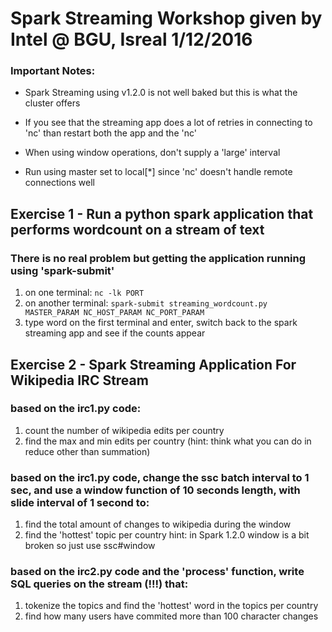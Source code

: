 # Spark Streaming Workshop given by Intel @ BGU, Isreal 1/12/2016


### Important Notes:
* Spark Streaming using v1.2.0 is not well baked but this is what the cluster offers

* If you see that the streaming app does a lot of retries in connecting to 'nc' than restart both the app and the 'nc'

* When using window operations, don't supply a 'large' interval

* Run using master set to local[*] since 'nc' doesn't handle remote connections well
 

## Exercise 1 - Run a python spark application that performs wordcount on a stream of text
### There is no real problem but getting the application running using 'spark-submit'

1. on one terminal:
    `nc -lk PORT`
2. on another terminal:
    `spark-submit streaming_wordcount.py MASTER_PARAM NC_HOST_PARAM NC_PORT_PARAM`
3. type word on the first terminal and enter, switch back to the spark streaming app and see if the counts appear

## Exercise 2 - Spark Streaming Application For Wikipedia IRC Stream
### based on the irc1.py code:
1. count the number of wikipedia edits per country
2. find the max and min edits per country (hint: think what you can do in reduce other than summation)

### based on the irc1.py code, change the ssc batch interval to 1 sec, and use a window function of 10 seconds length, with slide interval of 1 second to:
1. find the total amount of changes to wikipedia during the window
2. find the 'hottest' topic per country
hint: in Spark 1.2.0 window is a bit broken so just use ssc#window

### based on the irc2.py code and the 'process' function, write SQL queries on the stream (!!!) that:
1. tokenize the topics and find the 'hottest' word in the topics per country
2. find how many users have commited more than 100 character changes

